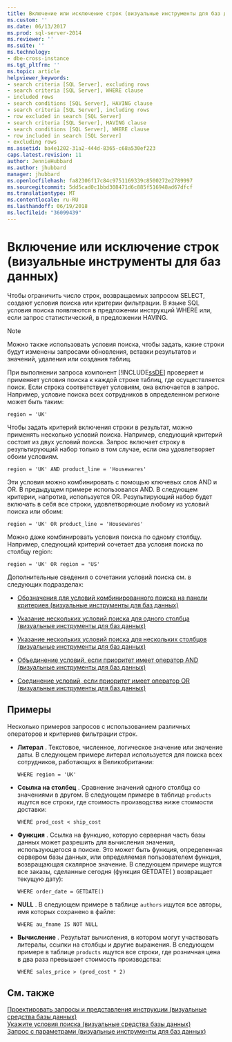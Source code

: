 ```yaml
---
title: Включение или исключение строк (визуальные инструменты для баз данных) | Документация Майкрософт
ms.custom: ''
ms.date: 06/13/2017
ms.prod: sql-server-2014
ms.reviewer: ''
ms.suite: ''
ms.technology:
- dbe-cross-instance
ms.tgt_pltfrm: ''
ms.topic: article
helpviewer_keywords:
- search criteria [SQL Server], excluding rows
- search criteria [SQL Server], WHERE clause
- included rows
- search conditions [SQL Server], HAVING clause
- search criteria [SQL Server], including rows
- row excluded in search [SQL Server]
- search criteria [SQL Server], HAVING clause
- search conditions [SQL Server], WHERE clause
- row included in search [SQL Server]
- excluding rows
ms.assetid: ba4e1202-31a2-444d-8365-c68a530ef223
caps.latest.revision: 11
author: JennieHubbard
ms.author: jhubbard
manager: jhubbard
ms.openlocfilehash: fa82306f17c84c9751169339c8500272e2789997
ms.sourcegitcommit: 5dd5cad0c1bbd308471d6c885f516948ad67dfcf
ms.translationtype: MT
ms.contentlocale: ru-RU
ms.lasthandoff: 06/19/2018
ms.locfileid: "36099439"
---
```

# <a name="include-or-exclude-rows-visual-database-tools"></a>Включение или исключение строк (визуальные инструменты для баз данных)
  Чтобы ограничить число строк, возвращаемых запросом SELECT, создают условия поиска или критерии фильтрации. В языке SQL условия поиска появляются в предложении инструкций WHERE или, если запрос статистический, в предложении HAVING.  
  
> [!NOTE]  
>  Можно также использовать условия поиска, чтобы задать, какие строки будут изменены запросами обновления, вставки результатов и значений, удаления или создания таблиц.  
  
 При выполнении запроса компонент [!INCLUDE[ssDE](../../includes/ssde-md.md)] проверяет и применяет условия поиска к каждой строке таблиц, где осуществляется поиск. Если строка соответствует условиям, она включается в запрос. Например, условие поиска всех сотрудников в определенном регионе может быть таким:  
  
```  
region = 'UK'  
```  
  
 Чтобы задать критерий включения строки в результат, можно применять несколько условий поиска. Например, следующий критерий состоит из двух условий поиска. Запрос включает строку в результирующий набор только в том случае, если она удовлетворяет обоим условиям.  
  
```  
region = 'UK' AND product_line = 'Housewares'  
```  
  
 Эти условия можно комбинировать с помощью ключевых слов AND и OR. В предыдущем примере использовался AND. В следующем критерии, напротив, используется OR. Результирующий набор будет включать в себя все строки, удовлетворяющие любому из условий поиска или обоим:  
  
```  
region = 'UK' OR product_line = 'Housewares'  
```  
  
 Можно даже комбинировать условия поиска по одному столбцу. Например, следующий критерий сочетает два условия поиска по столбцу region:  
  
```  
region = 'UK' OR region = 'US'  
```  
  
 Дополнительные сведения о сочетании условий поиска см. в следующих подразделах:  
  
-   [Обозначения для условий комбинированного поиска на панели критериев (визуальные инструменты для баз данных)](conventions-combine-search-conditions-in-criteria-pane-visual-db-tools.md)  
  
-   [Указание нескольких условий поиска для одного столбца (визуальные инструменты для баз данных)](visual-database-tools.md)  
  
-   [Указание нескольких условий поиска для нескольких столбцов (визуальные инструменты для баз данных)](specify-multiple-search-conditions-for-multiple-columns-visual-database-tools.md)  
  
-   [Объединение условий, если приоритет имеет оператор AND (визуальные инструменты для баз данных)](combine-conditions-when-and-has-precedence-visual-database-tools.md)  
  
-   [Соединение условий, если приоритет имеет оператор OR (визуальные инструменты для баз данных)](combine-conditions-when-or-has-precedence-visual-database-tools.md)  
  
## <a name="examples"></a>Примеры  
 Несколько примеров запросов с использованием различных операторов и критериев фильтрации строк.  
  
-   **Литерал** . Текстовое, численное, логическое значение или значение даты. В следующем примере литерал используется для поиска всех сотрудников, работающих в Великобритании:  
  
    ```  
    WHERE region = 'UK'  
    ```  
  
-   **Ссылка на столбец** . Сравнение значений одного столбца со значениями в другом. В следующем примере в таблице `products` ищутся все строки, где стоимость производства ниже стоимости доставки:  
  
    ```  
    WHERE prod_cost < ship_cost  
    ```  
  
-   **Функция** . Ссылка на функцию, которую серверная часть базы данных может разрешить для вычисления значения, использующегося в поиске. Это может быть функция, определенная сервером базы данных, или определяемая пользователем функция, возвращающая скалярное значение. В следующем примере ищутся все заказы, сделанные сегодня (функция GETDATE( ) возвращает текущую дату):  
  
    ```  
    WHERE order_date = GETDATE()  
    ```  
  
-   **NULL** . В следующем примере в таблице `authors` ищутся все авторы, имя которых сохранено в файле:  
  
    ```  
    WHERE au_fname IS NOT NULL  
    ```  
  
-   **Вычисление** . Результат вычисления, в котором могут участвовать литералы, ссылки на столбцы и другие выражения. В следующем примере в таблице `products` ищутся все строки, где розничная цена в два раза превышает стоимость производства:  
  
    ```  
    WHERE sales_price > (prod_cost * 2)  
    ```  
  
## <a name="see-also"></a>См. также  
 [Проектировать запросы и представления инструкции &#40;визуальные средства базы данных&#41;](design-queries-and-views-how-to-topics-visual-database-tools.md)   
 [Укажите условия поиска &#40;визуальные средства базы данных&#41;](specify-search-criteria-visual-database-tools.md)   
 [Запрос с параметрами (визуальные инструменты для баз данных)](query-with-parameters-visual-database-tools.md)  
  
  